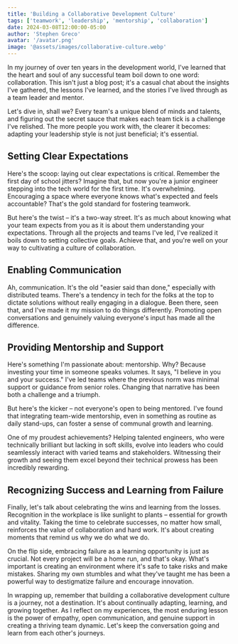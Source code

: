 ```yaml
---
title: 'Building a Collaborative Development Culture'
tags: ['teamwork', 'leadership', 'mentorship', 'collaboration']
date: 2024-03-08T12:00:00-05:00
author: 'Stephen Greco'
avatar: '/avatar.png'
image: '@assets/images/collaborative-culture.webp'
---
```


In my journey of over ten years in the development world, I've learned that the heart and soul of any successful team boil down to one word: collaboration. This isn't just a blog post; it's a casual chat about the insights I've gathered, the lessons I've learned, and the stories I've lived through as a team leader and mentor.

Let's dive in, shall we? Every team's a unique blend of minds and talents, and figuring out the secret sauce that makes each team tick is a challenge I've relished. The more people you work with, the clearer it becomes: adapting your leadership style is not just beneficial; it's essential.

## Setting Clear Expectations

Here's the scoop: laying out clear expectations is critical. Remember the first day of school jitters? Imagine that, but now you're a junior engineer stepping into the tech world for the first time. It's overwhelming. Encouraging a space where everyone knows what's expected and feels accountable? That's the gold standard for fostering teamwork.

But here's the twist – it's a two-way street. It's as much about knowing what your team expects from you as it is about them understanding your expectations. Through all the projects and teams I've led, I've realized it boils down to setting collective goals. Achieve that, and you're well on your way to cultivating a culture of collaboration.

## Enabling Communication

Ah, communication. It's the old "easier said than done," especially with distributed teams. There's a tendency in tech for the folks at the top to dictate solutions without really engaging in a dialogue. Been there, seen that, and I've made it my mission to do things differently. Promoting open conversations and genuinely valuing everyone's input has made all the difference.

## Providing Mentorship and Support

Here's something I'm passionate about: mentorship. Why? Because investing your time in someone speaks volumes. It says, "I believe in you and your success." I've led teams where the previous norm was minimal support or guidance from senior roles. Changing that narrative has been both a challenge and a triumph.

But here's the kicker – not everyone's open to being mentored. I've found that integrating team-wide mentorship, even in something as routine as daily stand-ups, can foster a sense of communal growth and learning.

One of my proudest achievements? Helping talented engineers, who were technically brilliant but lacking in soft skills, evolve into leaders who could seamlessly interact with varied teams and stakeholders. Witnessing their growth and seeing them excel beyond their technical prowess has been incredibly rewarding.

## Recognizing Success and Learning from Failure

Finally, let's talk about celebrating the wins and learning from the losses. Recognition in the workplace is like sunlight to plants – essential for growth and vitality. Taking the time to celebrate successes, no matter how small, reinforces the value of collaboration and hard work. It's about creating moments that remind us why we do what we do.

On the flip side, embracing failure as a learning opportunity is just as crucial. Not every project will be a home run, and that's okay. What's important is creating an environment where it's safe to take risks and make mistakes. Sharing my own stumbles and what they've taught me has been a powerful way to destigmatize failure and encourage innovation.

In wrapping up, remember that building a collaborative development culture is a journey, not a destination. It's about continually adapting, learning, and growing together. As I reflect on my experiences, the most enduring lesson is the power of empathy, open communication, and genuine support in creating a thriving team dynamic. Let's keep the conversation going and learn from each other's journeys.
